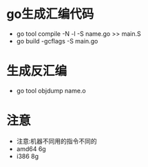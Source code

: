 # go生成汇编代码
- go tool compile -N -l -S name.go >> main.S
- go build -gcflags -S main.go

# 生成反汇编
- go tool objdump name.o

# 注意
- 注意:机器不同用的指令不同的
- amd64 6g
- i386 8g
